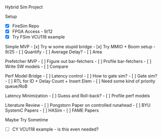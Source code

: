 Hybrid Sim Project

Setup
- [x] FireSim Repo
- [x] FPGA Access - 9/12
- [x] Try FSim VCU118 example

Simple MVP
    - [x] Try w some stupid bridge
    - [x] Try MMIO + Boom setup - 9/25
    - [ ] Quantify
        - [ ] Average Delay?
        - [ ] Area

Prefetcher MVP
    - [ ] Figure out bar-fetchers
    - [ ] Profile bar-fetchers
    - [ ] Write SW models
    - [ ] Compare

Perf Model Bridge
    - [ ] Latency control
        - [ ] How to gate sim?
        - [ ] Gate sim?
        - [ ] RTL for ID + Delay Count + Insert Elem
            - [ ] Need some kind of priority queue/RoB 

Latency Minimization
    - [ ] Guess and Roll-back?
    - [ ] Profile perf models

Literature Review
    - [ ] Pongstorn Paper on controlled runahead
    - [ ] BYU SystemC Papers
    - [ ] HASim
    - [ ] FAME Papers

Maybe Try Sometime
- [ ] CY VCU118 example - is this even needed?
